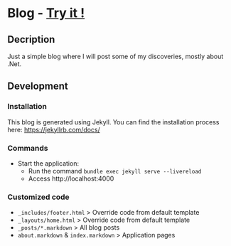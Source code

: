 # Blog - <a href="https://softcadbury.github.io">Try it !</a>

## Decription

Just a simple blog where I will post some of my discoveries, mostly about .Net.

## Development

### Installation

This blog is generated using Jekyll. You can find the installation process here: https://jekyllrb.com/docs/

### Commands

-   Start the application:
    -   Run the command `bundle exec jekyll serve --livereload`
    -   Access http://localhost:4000

### Customized code

-   `_includes/footer.html` > Override code from default template
-   `_layouts/home.html` > Override code from default template
-   `_posts/*.markdown` > All blog posts
-   `about.markdown` & `index.markdown` > Application pages
